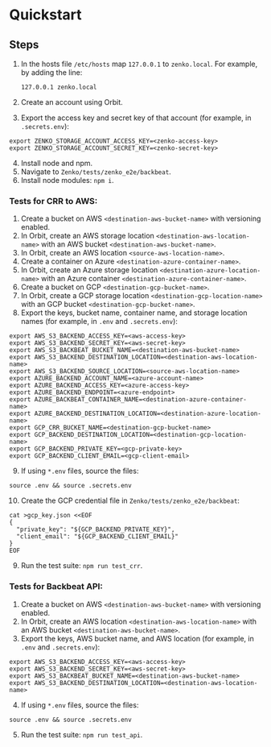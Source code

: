 # Quickstart

## Steps

1. In the hosts file `/etc/hosts` map `127.0.0.1` to `zenko.local`. For example,
   by adding the line:

   ```
   127.0.0.1 zenko.local
   ```

2. Create an account using Orbit.
3. Export the access key and secret key of that account (for example, in
   `.secrets.env`):

```
export ZENKO_STORAGE_ACCOUNT_ACCESS_KEY=<zenko-access-key>
export ZENKO_STORAGE_ACCOUNT_SECRET_KEY=<zenko-secret-key>
```

4. Install node and npm.
5. Navigate to `Zenko/tests/zenko_e2e/backbeat`.
6. Install node modules: `npm i`.

### Tests for CRR to AWS:

1. Create a bucket on AWS `<destination-aws-bucket-name>` with versioning
   enabled.
2. In Orbit, create an AWS storage location `<destination-aws-location-name>`
   with an AWS bucket `<destination-aws-bucket-name>`.
3. In Orbit, create an AWS location `<source-aws-location-name>`.
4. Create a container on Azure `<destination-azure-container-name>`.
5. In Orbit, create an Azure storage location
   `<destination-azure-location-name>` with an Azure container
   `<destination-azure-container-name>`.
6. Create a bucket on GCP `<destination-gcp-bucket-name>`.
7. In Orbit, create a GCP storage location
  `<destination-gcp-location-name>` with an GCP bucket
  `<destination-gcp-bucket-name>`.
8. Export the keys, bucket name, container name, and storage location names
   (for example, in `.env` and `.secrets.env`):

```
export AWS_S3_BACKEND_ACCESS_KEY=<aws-access-key>
export AWS_S3_BACKEND_SECRET_KEY=<aws-secret-key>
export AWS_S3_BACKBEAT_BUCKET_NAME=<destination-aws-bucket-name>
export AWS_S3_BACKEND_DESTINATION_LOCATION=<destination-aws-location-name>
export AWS_S3_BACKEND_SOURCE_LOCATION=<source-aws-location-name>
export AZURE_BACKEND_ACCOUNT_NAME=<azure-account-name>
export AZURE_BACKEND_ACCESS_KEY=<azure-access-key>
export AZURE_BACKEND_ENDPOINT=<azure-endpoint>
export AZURE_BACKBEAT_CONTAINER_NAME=<destination-azure-container-name>
export AZURE_BACKEND_DESTINATION_LOCATION=<destination-azure-location-name>
export GCP_CRR_BUCKET_NAME=<destination-gcp-bucket-name>
export GCP_BACKEND_DESTINATION_LOCATION=<destination-gcp-location-name>
export GCP_BACKEND_PRIVATE_KEY=<gcp-private-key>
export GCP_BACKEND_CLIENT_EMAIL=<gcp-client-email>
```

9. If using `*.env` files, source the files:

```
source .env && source .secrets.env
```

10. Create the GCP credential file in `Zenko/tests/zenko_e2e/backbeat`:

```
cat >gcp_key.json <<EOF
{
  "private_key": "${GCP_BACKEND_PRIVATE_KEY}",
  "client_email": "${GCP_BACKEND_CLIENT_EMAIL}"
}
EOF
```

9. Run the test suite: `npm run test_crr`.

### Tests for Backbeat API:

1. Create a bucket on AWS `<destination-aws-bucket-name>` with versioning
   enabled.
2. In Orbit, create an AWS location `<destination-aws-location-name>` with an
   AWS bucket `<destination-aws-bucket-name>`.
3. Export the keys, AWS bucket name, and AWS location (for example, in `.env`
   and `.secrets.env`):

```
export AWS_S3_BACKEND_ACCESS_KEY=<aws-access-key>
export AWS_S3_BACKEND_SECRET_KEY=<aws-secret-key>
export AWS_S3_BACKBEAT_BUCKET_NAME=<destination-aws-bucket-name>
export AWS_S3_BACKEND_DESTINATION_LOCATION=<destination-aws-location-name>
```

4. If using `*.env` files, source the files:

```
source .env && source .secrets.env
```

5. Run the test suite: `npm run test_api`.
